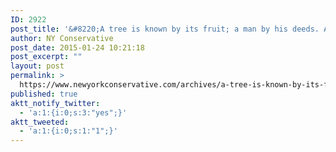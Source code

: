 ```yaml
---
ID: 2922
post_title: '&#8220;A tree is known by its fruit; a man by his deeds. A good deed is never lost; he who sows courtesy reaps friendship, and he who plants kindness gathers love.&#8221;– St. Basil the Great'
author: NY Conservative
post_date: 2015-01-24 10:21:18
post_excerpt: ""
layout: post
permalink: >
  https://www.newyorkconservative.com/archives/a-tree-is-known-by-its-fruit-a-man-by-his-deeds-a-good-deed-is-never-lost-he-who-sows-courtesy-reaps-friendship-and-he-who-plants-kindness-gathers-love-st-basil-the-great/
published: true
aktt_notify_twitter:
  - 'a:1:{i:0;s:3:"yes";}'
aktt_tweeted:
  - 'a:1:{i:0;s:1:"1";}'
---
```

<p><img src="http://www.newyorkconservative.com/wp-content/uploads/2015/01/012415_1520_Atreeisknow1.png" alt="" /></p>